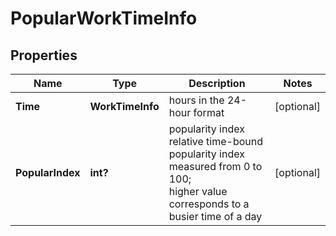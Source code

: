 # PopularWorkTimeInfo


## Properties

| Name | Type | Description | Notes |
|------------ | ------------- | ------------- | -------------|
**Time** | **WorkTimeInfo** | hours in the 24-hour format |[optional]|
**PopularIndex** | **int?** | popularity index<br>relative time-bound popularity index measured from 0 to 100;<br>higher value corresponds to a busier time of a day |[optional]|